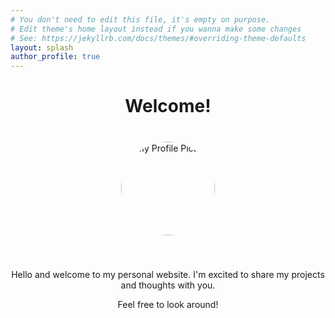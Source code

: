 ```yaml
---
# You don't need to edit this file, it's empty on purpose.
# Edit theme's home layout instead if you wanna make some changes
# See: https://jekyllrb.com/docs/themes/#overriding-theme-defaults
layout: splash
author_profile: true
---
```



<div style="text-align: center; margin-bottom: 40px;">
  <h1 style="margin-bottom: 40px;">Welcome!</h1>
  <img src="{{ site.baseurl }}/assets/images/photo3.jpg" alt="My Profile Picture" style="width: 150px; height: 150px; border-radius: 50%; object-fit: cover; margin-bottom: 40px;"/>
  <p>Hello and welcome to my personal website. I'm excited to share my projects and thoughts with you.</p>
  <p>Feel free to look around!</p>
</div>




